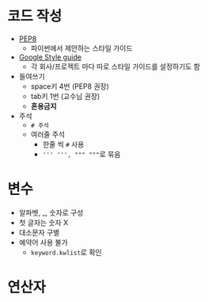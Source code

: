 # 코드 작성
- [PEP8](https://www.python.org/dev/peps/pep-0008/)
  - 파이썬에서 제안하는 스타일 가이드
- [Google Style guide](https://google.github.io/styleguide/pyguide.html)
  - 각 회사/프로젝트 마다 따로 스타일 가이드를 설정하기도 함
- 들여쓰기
  - space키 4번 (PEP8 권장)
  - tab키 1번 (교수님 권장)
  - **혼용금지**
- 주석
  - `# 주석`
  - 여러줄 주석
    - 한줄 씩 `#` 사용
    - `''' ''', """ """`로 묶음

# 변수
- 알파벳, _, 숫자로 구성
- 첫 글자는 숫자 X
- 대소문자 구별
- 예약어 사용 불가
  - `keyword.kwlist`로 확인

# 연산자